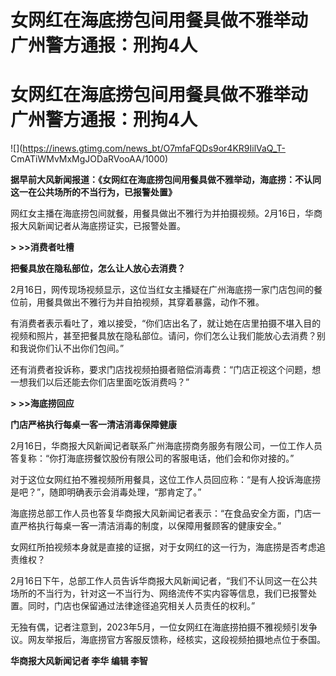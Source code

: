 # 女网红在海底捞包间用餐具做不雅举动 广州警方通报：刑拘4人

# 女网红在海底捞包间用餐具做不雅举动 广州警方通报：刑拘4人

![](https://inews.gtimg.com/news_bt/O7mfaFQDs9or4KR9IilVaQ_T-
CmATiWMvMxMgJODaRVooAA/1000)

**据早前大风新闻报道：《女网红在海底捞包间用餐具做不雅举动，海底捞：不认同这一在公共场所的不当行为，已报警处置》**

网红女主播在海底捞包间就餐，用餐具做出不雅行为并拍摄视频。2月16日，华商报大风新闻记者从海底捞证实，已报警处置。

**> >>消费者吐槽**

**把餐具放在隐私部位，怎么让人放心去消费？**

2月16日，网传现场视频显示，这位当红女主播疑在广州海底捞一家门店包间的餐位前，用餐具做出不雅行为并自拍视频，其穿着暴露，动作不雅。

有消费者表示看吐了，难以接受，“你们店出名了，就让她在店里拍摄不堪入目的视频和照片，甚至把餐具放在隐私部位。请问，你们怎么让我们能放心去消费？别和我说你们认不出你们包间。”

还有消费者投诉称，要求门店找视频拍摄者赔偿消毒费：“门店正视这个问题，想一想我们以后还能去你们店里面吃饭消费吗？”

**> >>海底捞回应**

**门店严格执行每桌一客一清洁消毒保障健康**

2月16日，华商报大风新闻记者联系广州海底捞商务服务有限公司，一位工作人员答复称：“你打海底捞餐饮股份有限公司的客服电话，他们会和你对接的。”

对于这位女网红拍不雅视频所用餐具，这位工作人员回应称：“是有人投诉海底捞是吧？”，随即明确表示会消毒处理，“那肯定了。”

海底捞总部工作人员也答复华商报大风新闻记者表示：“在食品安全方面，门店一直严格执行每桌一客一清洁消毒的制度，以保障用餐顾客的健康安全。”

女网红所拍视频本身就是直接的证据，对于女网红的这一行为，海底捞是否考虑追责维权？

2月16日下午，总部工作人员告诉华商报大风新闻记者，“我们不认同这一在公共场所的不当行为，针对这一不当行为、网络流传不实内容等信息，我们已报警处置。同时，门店也保留通过法律途径追究相关人员责任的权利。”

无独有偶，记者注意到，2023年5月，一位女网红在海底捞拍摄不雅视频引发争议。网友举报后，海底捞官方客服反馈称，经核实，这段视频拍摄地点位于泰国。

**华商报大风新闻记者 李华 编辑 李智**

